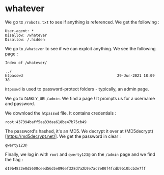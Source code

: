 # whatever

We go to `/robots.txt` to see if anything is referenced. We get the following :

```
User-agent: *
Disallow: /whatever
Disallow: /.hidden
```

We go to `/whatever` to see if we can exploit anything. We see the following page :

```
Index of /whatever/

../
htpasswd                                           29-Jun-2021 18:09                  38
```

`htpsswd` is used to password-protect folders - typically, an admin page.

We go to `DARKLY_URL/admin`. We find a page ! It prompts us for a username and password.

We download the `htpasswd` file. It contains credentials :

```
root:437394baff5aa33daa618be47b75cb49
```

The password's hashed, it's an MD5. We decrypt it over at (MD5decrypt)[https://md5decrypt.net/]. We get the password in clear :

```
qwerty123@
```

Finally, we log in with `root` and `qwerty123@` on the `/admin` page and we find the flag :

```
d19b4823e0d5600ceed56d5e896ef328d7a2b9e7ac7e80f4fcdb9b10bcb3e7ff
```